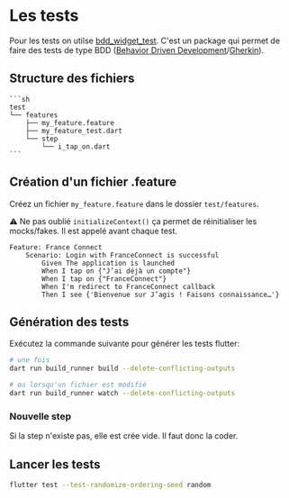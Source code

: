# Les tests

Pour les tests on utilse [bdd_widget_test](https://pub.dev/packages/bdd_widget_test). C'est un package qui permet de faire des tests de type BDD ([Behavior Driven Development](https://fr.wikipedia.org/wiki/Programmation_pilot%C3%A9e_par_le_comportement)/[Gherkin](https://cucumber.io/docs/gherkin/reference)).

## Structure des fichiers

    ```sh
    test
    └── features
        ├── my_feature.feature
        ├── my_feature_test.dart
        └── step
            └── i_tap_on.dart
    ```

## Création d'un fichier .feature

Créez un fichier `my_feature.feature` dans le dossier `test/features`.

⚠️ Ne pas oublié `initializeContext()` ça permet de réinitialiser les mocks/fakes. Il est appelé avant chaque test.

```gherkin
Feature: France Connect
    Scenario: Login with FranceConnect is successful
        Given The application is launched
        When I tap on {"J’ai déjà un compte"}
        When I tap on {"FranceConnect"}
        When I'm redirect to FranceConnect callback
        Then I see {'Bienvenue sur J’agis ! Faisons connaissance…'}
```

## Génération des tests

Exécutez la commande suivante pour générer les tests flutter:

```sh
# une fois
dart run build_runner build --delete-conflicting-outputs

# ou lorsqu'un fichier est modifié
dart run build_runner watch --delete-conflicting-outputs
```

### Nouvelle step

Si la step n'existe pas, elle est crée vide. Il faut donc la coder.

## Lancer les tests

```sh
flutter test --test-randomize-ordering-seed random
```
